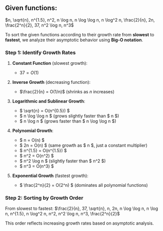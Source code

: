 ## Given functions:
$n,  \sqrt{n}, n^{1.5}, n^2, n \log n, n \log \log n, n \log^2 n, \frac{2}{n}, 2n, \frac{2^n}{2}, 37, n^2 \log n, n^3$

To sort the given functions according to their growth rate from **slowest** to **fastest**, we analyze their asymptotic behavior using **Big-O notation**.

### Step 1: Identify Growth Rates
1. **Constant Function** (slowest growth):  
   - $37 = O(1)$

2. **Inverse Growth** (decreasing function):  
   - $\frac{2}{n} = O(1/n)$ (shrinks as $n$ increases)

3. **Logarithmic and Sublinear Growth**:  
   - $ \sqrt{n} = O(n^{0.5}) $
   - $ n \log \log n $ (grows slightly faster than $ n $)
   - $ n \log n $ (grows faster than $ n \log \log n $)

4. **Polynomial Growth**:  
   - $ n = O(n) $  
   - $ 2n = O(n) $ (same growth as $ n $, just a constant multiplier)  
   - $ n^{1.5} = O(n^{1.5}) $  
   - $ n^2 = O(n^2) $  
   - $ n^2 \log n $ (slightly faster than $ n^2 $)  
   - $ n^3 = O(n^3) $

5. **Exponential Growth** (fastest growth):  
   - $ \frac{2^n}{2} = O(2^n) $ (dominates all polynomial functions)

### Step 2: Sorting by Growth Order
From slowest to fastest:
$\frac{2}{n}, 37, \sqrt{n}, n, 2n, n \log \log n, n \log n, n^{1.5}, n \log^2 n, n^2, n^2 \log n, n^3, \frac{2^n}{2}$  

This order reflects increasing growth rates based on asymptotic analysis.
